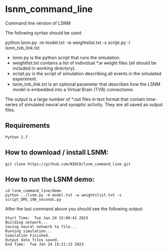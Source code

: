 # lsnm_command_line
Command line version of LSNM

The following syntax should be used:

python lsnm.py -m model.txt -w weightslist.txt -s script.py -l lsnm_tvb_link.txt

* lsnm.py is the python script that runs the simulation.
* weightlist.txt contains a list of individual _*.w_ weight files (all should be included in working directory).
* script.py is the script of simulation describing all events in the simulated experiment.
* lsnm_tvb_link.txt is an optional parameter that describes how the LSNM model is embedded into a Virtual Brain (TVB) connectome.

The output is a large number of *.out files in text format that contain time-series of simulated neural and synaptic activity. They are all saved as output files.

## Requirements
```
Python 2.7
```

## How to download / install LSNM:
```
git clone https://github.com/NIDCD/lsnm_command_line.git
```

## How to run the LSNM demo:
```
cd lsnm_command_line/demo
python ../lsnm.py -m model.txt -w weightslist.txt -s script_DMS_198_seconds.py
```

After the last command above you should see the following output:
```
Start Time:  Tue Jan 24 15:09:41 2023
Building network...
Saving neural network to file...
Running simulation...
Simulation Finished.
Output data files saved.
End Time:  Tue Jan 24 15:21:13 2023
```


